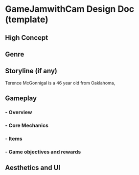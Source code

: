 # GameJamwithCam Design Doc (template)

## High Concept

## Genre

## Storyline (if any)

Terence McGonnigal is a 46 year old from Oaklahoma, 

## Gameplay
### - Overview

### - Core Mechanics

### - Items



### - Game objectives and rewards


## Aesthetics and UI

